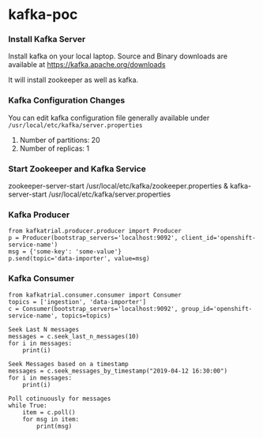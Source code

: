 # kafka-poc

### Install Kafka Server
Install kafka on your local laptop. Source and Binary downloads are available at
https://kafka.apache.org/downloads

It will install zookeeper as well as kafka.

### Kafka Configuration Changes
You can edit kafka configuration file generally available under
`/usr/local/etc/kafka/server.properties`
1. Number of partitions: 20
2. Number of replicas: 1

### Start Zookeeper and Kafka Service
zookeeper-server-start /usr/local/etc/kafka/zookeeper.properties &
kafka-server-start /usr/local/etc/kafka/server.properties

### Kafka Producer
```
from kafkatrial.producer.producer import Producer
p = Producer(bootstrap_servers='localhost:9092', client_id='openshift-service-name')
msg = {'some-key': 'some-value'}
p.send(topic='data-importer', value=msg)
```

### Kafka Consumer
```
from kafkatrial.consumer.consumer import Consumer
topics = ['ingestion', 'data-importer']
c = Consumer(bootstrap_servers='localhost:9092', group_id='openshift-service-name', topics=topics)

Seek Last N messages
messages = c.seek_last_n_messages(10)
for i in messages:
    print(i)

Seek Messages based on a timestamp
messages = c.seek_messages_by_timestamp("2019-04-12 16:30:00")
for i in messages:
    print(i)

Poll cotinuously for messages
while True:
    item = c.poll()
    for msg in item:
        print(msg)
```
